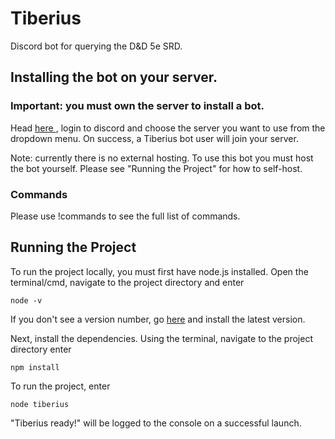 # Tiberius
Discord bot for querying the D&amp;D 5e SRD.

## Installing the bot on your server.
### Important: you must own the server to install a bot.
Head 
<a href="https://discordapp.com/api/oauth2/authorize?client_id=476693312011501569&permissions=2048&scope=bot">
here
</a>, login to discord and choose the server you want to use from the dropdown menu.
On success, a Tiberius bot user will join your server.

Note: currently there is no external hosting. To use this bot you must host the bot yourself. Please see "Running the Project" for how to self-host.

### Commands
Please use !commands to see the full list of commands.

## Running the Project
To run the project locally, you must first have node.js installed.
Open the terminal/cmd, navigate to the project directory and enter
```
node -v
```
If you don't see a version number, go <a href="https://nodejs.org/">here</a> and install 
the latest version.

Next, install the dependencies. Using the terminal, navigate to the project
directory enter
```
npm install
```

To run the project, enter
```
node tiberius
```

"Tiberius ready!" will be logged to the console on a successful launch.
